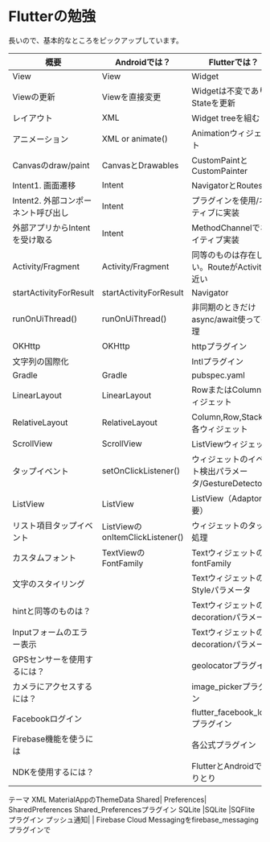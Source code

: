 # Flutterの勉強

長いので、基本的なところをピックアップしています。

概要|	Androidでは？|	Flutterでは？
|-|-|-|
View | View |	Widget
Viewの更新 |	Viewを直接変更 | Widgetは不変でありStateを更新
レイアウト |	XML	| Widget treeを組む
アニメーション |	XML or animate() | Animationウィジェット
Canvasのdraw/paint | CanvasとDrawables | CustomPaintとCustomPainter
Intent1. 画面遷移 |	Intent	| NavigatorとRoutes
Intent2. 外部コンポーネント呼び出し	|Intent	|プラグインを使用/ネイティブに実装
外部アプリからIntentを受け取る|	Intent|	MethodChannelでネイティブ実装
Activity/Fragment|	Activity/Fragment|	同等のものは存在しない。RouteがActivityに近い
startActivityForResult|	startActivityForResult|	Navigator
runOnUiThread()|	runOnUiThread()	|非同期のときだけasync/await使って処理
OKHttp|	OKHttp|	httpプラグイン
文字列の国際化||		Intlプラグイン
Gradle	|Gradle|	pubspec.yaml
LinearLayout|	LinearLayout|	RowまたはColumnウィジェット
RelativeLayout	|RelativeLayout	|Column,Row,Stackの各ウィジェット
ScrollView|	ScrollView	|ListViewウィジェット
タップイベント	|setOnClickListener()	|ウィジェットのイベント検出パラメータ/GestureDetector
ListView	|ListView	|ListView（Adaptor不要）
リスト項目タップイベント	|ListViewのonItemClickListener()	|ウィジェットのタップ処理
カスタムフォント	|TextViewのFontFamily|	TextウィジェットのfontFamily
文字のスタイリング	|	|TextウィジェットのStyleパラメータ
hintと同等のものは？|		|Textウィジェットのdecorationパラメータ
Inputフォームのエラー表示	||	Textウィジェットのdecorationパラメータ
GPSセンサーを使用するには？	||	geolocatorプラグイン
カメラにアクセスするには？	||	image_pickerプラグイン
Facebookログイン	||	flutter_facebook_loginプラグイン
Firebase機能を使うには	||	各公式プラグイン
NDKを使用するには？	||	FlutterとAndroidでやりとり
テーマ	XML	MaterialAppのThemeData
Shared| Preferences|	SharedPreferences	Shared_Preferencesプラグイン
SQLite	|SQLite	|SQFliteプラグイン
プッシュ通知|	|	Firebase Cloud Messagingをfirebase_messagingプラグインで
